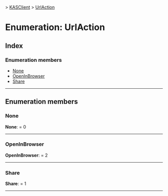 [](../README.md) > [KASClient](../modules/kasclient.md) > [UrlAction](../enums/kasclient.urlaction.md)

# Enumeration: UrlAction

## Index

### Enumeration members

* [None](kasclient.urlaction.md#none)
* [OpenInBrowser](kasclient.urlaction.md#openinbrowser)
* [Share](kasclient.urlaction.md#share)



---

## Enumeration members

<a id="none"></a>

###  None

**None**:  = 0

___
<a id="openinbrowser"></a>

###  OpenInBrowser

**OpenInBrowser**:  = 2

___
<a id="share"></a>

###  Share

**Share**:  = 1

___


